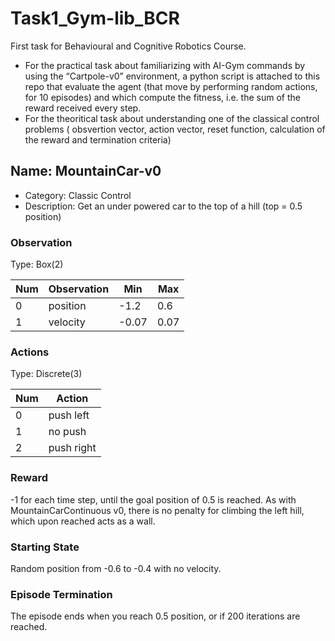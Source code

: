 # Task1_Gym-lib_BCR
First task for Behavioural and Cognitive Robotics Course.
* For the practical task about familiarizing with AI-Gym commands by using the “Cartpole-v0” environment, a python script is attached to this repo that evaluate the agent (that move by performing random actions, for 10 episodes) and which compute the fitness, i.e. the sum of the reward received every step.
* For the theoritical task about understanding one of the classical control problems ( obsvertion vector, action vector, reset function, calculation of the reward and termination criteria)
## Name: MountainCar-v0  
* Category: Classic Control
* Description: Get an under powered car to the top of a hill (top = 0.5 position)

### Observation

Type: Box(2)

Num | Observation  | Min  | Max  
----|--------------|------|----   
0   | position     | -1.2 | 0.6
1   | velocity     | -0.07| 0.07


### Actions

Type: Discrete(3)

Num | Action|
----|-------------|
0   | push left   |
1   | no push     |
2   | push right  |

### Reward

-1 for each time step, until the goal position of 0.5 is reached. As with MountainCarContinuous v0, there is no penalty for climbing the left hill, which upon reached acts as a wall.

### Starting State

Random position from -0.6 to -0.4 with no velocity.

### Episode Termination

The episode ends when you reach 0.5 position, or if 200 iterations are reached.
